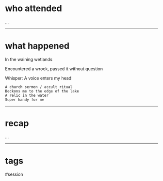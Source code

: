 # who attended

...

---
# what happened

In the waining wetlands

Encountered a wrock, passed it without question

Whisper:
	A voice enters my head
```
A church sermon / accult ritual
Beckons me to the edge of the lake
A relic in the water
Super handy for me
```

---
# recap

...

---
# tags

#session